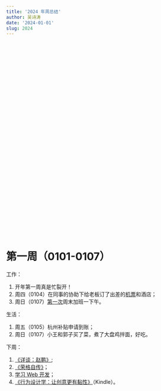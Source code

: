 ```yaml
---
title: '2024 年周总结'
author: 吴诗涛
date: '2024-01-01'
slug: 2024
---
```


<script src="{{< blogdown/postref >}}index_files/htmlwidgets/htmlwidgets.js"></script>
<script src="{{< blogdown/postref >}}index_files/echarts4r/echarts-en.min.js"></script>
<script src="{{< blogdown/postref >}}index_files/echarts4r/ecStat.min.js"></script>
<script src="{{< blogdown/postref >}}index_files/echarts4r/dataTool.min.js"></script>
<script src="{{< blogdown/postref >}}index_files/echarts4r-binding/echarts4r.js"></script>
<br>

<div class="fullwidth">

<div class="echarts4r html-widget html-fill-item" id="htmlwidget-1" style="width:100%;height:500px;"></div>
<script type="application/json" data-for="htmlwidget-1">{"x":{"theme":"","tl":false,"draw":true,"renderer":"canvas","events":[],"buttons":[],"opts":{"yAxis":[{"show":true,"name":"公里数"},{"type":"value","name":"个数"}],"xAxis":[{"data":["2024-01-01","2024-01-02","2024-01-03","2024-01-04","2024-01-05","2024-01-06","2024-01-07","2024-01-08","2024-01-09","2024-01-10","2024-01-11","2024-01-12","2024-01-13","2024-01-14","2024-01-15","2024-01-16","2024-01-17","2024-01-18","2024-01-19","2024-01-20","2024-01-21","2024-01-22","2024-01-23","2024-01-24","2024-01-25","2024-01-26","2024-01-27","2024-01-28","2024-01-29","2024-01-30","2024-01-31","2024-02-01","2024-02-02","2024-02-03","2024-02-04","2024-02-05","2024-02-06","2024-02-07","2024-02-08","2024-02-09","2024-02-10","2024-02-11","2024-02-12","2024-02-13","2024-02-14","2024-02-15","2024-02-16","2024-02-17","2024-02-18","2024-02-19","2024-02-20","2024-02-21","2024-02-22","2024-02-23","2024-02-24","2024-02-25","2024-02-26","2024-02-27","2024-02-28","2024-02-29","2024-03-01","2024-03-02","2024-03-03","2024-03-04","2024-03-05","2024-03-06","2024-03-07","2024-03-08","2024-03-09","2024-03-10","2024-03-11","2024-03-12","2024-03-13","2024-03-14","2024-03-15","2024-03-16","2024-03-17","2024-03-18","2024-03-19","2024-03-20","2024-03-21","2024-03-22","2024-03-23","2024-03-24","2024-03-25","2024-03-26","2024-03-27","2024-03-28","2024-03-29","2024-03-30","2024-03-31","2024-04-01","2024-04-02","2024-04-03","2024-04-04","2024-04-05","2024-04-06","2024-04-07","2024-04-08","2024-04-09","2024-04-10","2024-04-11","2024-04-12","2024-04-13","2024-04-14","2024-04-15","2024-04-16","2024-04-17","2024-04-18","2024-04-19","2024-04-20","2024-04-21","2024-04-22","2024-04-23","2024-04-24","2024-04-25","2024-04-26","2024-04-27","2024-04-28","2024-04-29","2024-04-30","2024-05-01","2024-05-02","2024-05-03","2024-05-04","2024-05-05","2024-05-06","2024-05-07","2024-05-08","2024-05-09","2024-05-10","2024-05-11","2024-05-12","2024-05-13","2024-05-14","2024-05-15","2024-05-16","2024-05-17","2024-05-18","2024-05-19","2024-05-20","2024-05-21","2024-05-22","2024-05-23","2024-05-24","2024-05-25","2024-05-26","2024-05-27","2024-05-28","2024-05-29","2024-05-30","2024-05-31","2024-06-01","2024-06-02","2024-06-03","2024-06-04","2024-06-05","2024-06-06","2024-06-07","2024-06-08","2024-06-09","2024-06-10","2024-06-11","2024-06-12","2024-06-13","2024-06-14","2024-06-15","2024-06-16","2024-06-17","2024-06-18","2024-06-19","2024-06-20","2024-06-21","2024-06-22","2024-06-23","2024-06-24","2024-06-25","2024-06-26","2024-06-27","2024-06-28","2024-06-29","2024-06-30","2024-07-01","2024-07-02","2024-07-03","2024-07-04","2024-07-05","2024-07-06","2024-07-07","2024-07-08","2024-07-09","2024-07-10","2024-07-11","2024-07-12","2024-07-13","2024-07-14","2024-07-15","2024-07-16","2024-07-17","2024-07-18","2024-07-19","2024-07-20","2024-07-21","2024-07-22","2024-07-23","2024-07-24","2024-07-25","2024-07-26","2024-07-27","2024-07-28","2024-07-29","2024-07-30","2024-07-31","2024-08-01","2024-08-02","2024-08-03","2024-08-04","2024-08-05","2024-08-06","2024-08-07","2024-08-08","2024-08-09","2024-08-10","2024-08-11","2024-08-12","2024-08-13","2024-08-14","2024-08-15","2024-08-16","2024-08-17","2024-08-18","2024-08-19","2024-08-20","2024-08-21","2024-08-22","2024-08-23","2024-08-24","2024-08-25","2024-08-26","2024-08-27","2024-08-28","2024-08-29","2024-08-30","2024-08-31","2024-09-01","2024-09-02","2024-09-03","2024-09-04","2024-09-05","2024-09-06","2024-09-07","2024-09-08","2024-09-09","2024-09-10","2024-09-11","2024-09-12","2024-09-13","2024-09-14","2024-09-15","2024-09-16","2024-09-17","2024-09-18","2024-09-19","2024-09-20","2024-09-21","2024-09-22","2024-09-23","2024-09-24","2024-09-25","2024-09-26","2024-09-27","2024-09-28","2024-09-29","2024-09-30","2024-10-01","2024-10-02","2024-10-03","2024-10-04","2024-10-05","2024-10-06","2024-10-07","2024-10-08","2024-10-09","2024-10-10","2024-10-11","2024-10-12","2024-10-13","2024-10-14","2024-10-15","2024-10-16","2024-10-17","2024-10-18","2024-10-19","2024-10-20","2024-10-21","2024-10-22","2024-10-23","2024-10-24","2024-10-25","2024-10-26","2024-10-27","2024-10-28","2024-10-29","2024-10-30","2024-10-31","2024-11-01","2024-11-02","2024-11-03","2024-11-04","2024-11-05","2024-11-06","2024-11-07","2024-11-08","2024-11-09","2024-11-10","2024-11-11","2024-11-12","2024-11-13","2024-11-14","2024-11-15","2024-11-16","2024-11-17","2024-11-18","2024-11-19","2024-11-20","2024-11-21","2024-11-22","2024-11-23","2024-11-24","2024-11-25","2024-11-26","2024-11-27","2024-11-28","2024-11-29","2024-11-30","2024-12-01","2024-12-02","2024-12-03","2024-12-04","2024-12-05","2024-12-06","2024-12-07","2024-12-08","2024-12-09","2024-12-10","2024-12-11","2024-12-12","2024-12-13","2024-12-14","2024-12-15","2024-12-16","2024-12-17","2024-12-18","2024-12-19","2024-12-20","2024-12-21","2024-12-22","2024-12-23","2024-12-24","2024-12-25","2024-12-26","2024-12-27","2024-12-28","2024-12-29","2024-12-30","2024-12-31"],"type":"category","boundaryGap":true,"axisLabel":{"formatter":"function(value, index) {\n    var date = echarts.format.formatTime('MM-dd', new Date(value));\n    var dayOfWeek = ['日', '一', '二', '三', '四', '五', '六'][new Date(value).getDay()];\n    return date + '\\n周' + dayOfWeek;\n  }"}}],"legend":{"data":["骑行️🚴","跑步🏃","跳绳🪢"],"show":true,"type":"plain","top":"3%"},"series":[{"data":[{"value":["2024-01-01","3.64"]},{"value":["2024-01-02","3.93"]},{"value":["2024-01-03","8.09"]},{"value":["2024-01-04","4.04"]},{"value":["2024-01-05","4.00"]},{"value":["2024-01-06","0.00"]},{"value":["2024-01-07","8.17"]},{"value":["2024-01-08","0.00"]},{"value":["2024-01-09","0.00"]},{"value":["2024-01-10","0.00"]},{"value":["2024-01-11","0.00"]},{"value":["2024-01-12","0.00"]},{"value":["2024-01-13","0.00"]},{"value":["2024-01-14","0.00"]},{"value":["2024-01-15","0.00"]},{"value":["2024-01-16","0.00"]},{"value":["2024-01-17","0.00"]},{"value":["2024-01-18","0.00"]},{"value":["2024-01-19","0.00"]},{"value":["2024-01-20","0.00"]},{"value":["2024-01-21","0.00"]},{"value":["2024-01-22","0.00"]},{"value":["2024-01-23","0.00"]},{"value":["2024-01-24","0.00"]},{"value":["2024-01-25","0.00"]},{"value":["2024-01-26","0.00"]},{"value":["2024-01-27","0.00"]},{"value":["2024-01-28","0.00"]},{"value":["2024-01-29","0.00"]},{"value":["2024-01-30","0.00"]},{"value":["2024-01-31","0.00"]},{"value":["2024-02-01","0.00"]},{"value":["2024-02-02","0.00"]},{"value":["2024-02-03","0.00"]},{"value":["2024-02-04","0.00"]},{"value":["2024-02-05","0.00"]},{"value":["2024-02-06","0.00"]},{"value":["2024-02-07","0.00"]},{"value":["2024-02-08","0.00"]},{"value":["2024-02-09","0.00"]},{"value":["2024-02-10","0.00"]},{"value":["2024-02-11","0.00"]},{"value":["2024-02-12","0.00"]},{"value":["2024-02-13","0.00"]},{"value":["2024-02-14","0.00"]},{"value":["2024-02-15","0.00"]},{"value":["2024-02-16","0.00"]},{"value":["2024-02-17","0.00"]},{"value":["2024-02-18","0.00"]},{"value":["2024-02-19","0.00"]},{"value":["2024-02-20","0.00"]},{"value":["2024-02-21","0.00"]},{"value":["2024-02-22","0.00"]},{"value":["2024-02-23","0.00"]},{"value":["2024-02-24","0.00"]},{"value":["2024-02-25","0.00"]},{"value":["2024-02-26","0.00"]},{"value":["2024-02-27","0.00"]},{"value":["2024-02-28","0.00"]},{"value":["2024-02-29","0.00"]},{"value":["2024-03-01","0.00"]},{"value":["2024-03-02","0.00"]},{"value":["2024-03-03","0.00"]},{"value":["2024-03-04","0.00"]},{"value":["2024-03-05","0.00"]},{"value":["2024-03-06","0.00"]},{"value":["2024-03-07","0.00"]},{"value":["2024-03-08","0.00"]},{"value":["2024-03-09","0.00"]},{"value":["2024-03-10","0.00"]},{"value":["2024-03-11","0.00"]},{"value":["2024-03-12","0.00"]},{"value":["2024-03-13","0.00"]},{"value":["2024-03-14","0.00"]},{"value":["2024-03-15","0.00"]},{"value":["2024-03-16","0.00"]},{"value":["2024-03-17","0.00"]},{"value":["2024-03-18","0.00"]},{"value":["2024-03-19","0.00"]},{"value":["2024-03-20","0.00"]},{"value":["2024-03-21","0.00"]},{"value":["2024-03-22","0.00"]},{"value":["2024-03-23","0.00"]},{"value":["2024-03-24","0.00"]},{"value":["2024-03-25","0.00"]},{"value":["2024-03-26","0.00"]},{"value":["2024-03-27","0.00"]},{"value":["2024-03-28","0.00"]},{"value":["2024-03-29","0.00"]},{"value":["2024-03-30","0.00"]},{"value":["2024-03-31","0.00"]},{"value":["2024-04-01","0.00"]},{"value":["2024-04-02","0.00"]},{"value":["2024-04-03","0.00"]},{"value":["2024-04-04","0.00"]},{"value":["2024-04-05","0.00"]},{"value":["2024-04-06","0.00"]},{"value":["2024-04-07","0.00"]},{"value":["2024-04-08","0.00"]},{"value":["2024-04-09","0.00"]},{"value":["2024-04-10","0.00"]},{"value":["2024-04-11","0.00"]},{"value":["2024-04-12","0.00"]},{"value":["2024-04-13","0.00"]},{"value":["2024-04-14","0.00"]},{"value":["2024-04-15","0.00"]},{"value":["2024-04-16","0.00"]},{"value":["2024-04-17","0.00"]},{"value":["2024-04-18","0.00"]},{"value":["2024-04-19","0.00"]},{"value":["2024-04-20","0.00"]},{"value":["2024-04-21","0.00"]},{"value":["2024-04-22","0.00"]},{"value":["2024-04-23","0.00"]},{"value":["2024-04-24","0.00"]},{"value":["2024-04-25","0.00"]},{"value":["2024-04-26","0.00"]},{"value":["2024-04-27","0.00"]},{"value":["2024-04-28","0.00"]},{"value":["2024-04-29","0.00"]},{"value":["2024-04-30","0.00"]},{"value":["2024-05-01","0.00"]},{"value":["2024-05-02","0.00"]},{"value":["2024-05-03","0.00"]},{"value":["2024-05-04","0.00"]},{"value":["2024-05-05","0.00"]},{"value":["2024-05-06","0.00"]},{"value":["2024-05-07","0.00"]},{"value":["2024-05-08","0.00"]},{"value":["2024-05-09","0.00"]},{"value":["2024-05-10","0.00"]},{"value":["2024-05-11","0.00"]},{"value":["2024-05-12","0.00"]},{"value":["2024-05-13","0.00"]},{"value":["2024-05-14","0.00"]},{"value":["2024-05-15","0.00"]},{"value":["2024-05-16","0.00"]},{"value":["2024-05-17","0.00"]},{"value":["2024-05-18","0.00"]},{"value":["2024-05-19","0.00"]},{"value":["2024-05-20","0.00"]},{"value":["2024-05-21","0.00"]},{"value":["2024-05-22","0.00"]},{"value":["2024-05-23","0.00"]},{"value":["2024-05-24","0.00"]},{"value":["2024-05-25","0.00"]},{"value":["2024-05-26","0.00"]},{"value":["2024-05-27","0.00"]},{"value":["2024-05-28","0.00"]},{"value":["2024-05-29","0.00"]},{"value":["2024-05-30","0.00"]},{"value":["2024-05-31","0.00"]},{"value":["2024-06-01","0.00"]},{"value":["2024-06-02","0.00"]},{"value":["2024-06-03","0.00"]},{"value":["2024-06-04","0.00"]},{"value":["2024-06-05","0.00"]},{"value":["2024-06-06","0.00"]},{"value":["2024-06-07","0.00"]},{"value":["2024-06-08","0.00"]},{"value":["2024-06-09","0.00"]},{"value":["2024-06-10","0.00"]},{"value":["2024-06-11","0.00"]},{"value":["2024-06-12","0.00"]},{"value":["2024-06-13","0.00"]},{"value":["2024-06-14","0.00"]},{"value":["2024-06-15","0.00"]},{"value":["2024-06-16","0.00"]},{"value":["2024-06-17","0.00"]},{"value":["2024-06-18","0.00"]},{"value":["2024-06-19","0.00"]},{"value":["2024-06-20","0.00"]},{"value":["2024-06-21","0.00"]},{"value":["2024-06-22","0.00"]},{"value":["2024-06-23","0.00"]},{"value":["2024-06-24","0.00"]},{"value":["2024-06-25","0.00"]},{"value":["2024-06-26","0.00"]},{"value":["2024-06-27","0.00"]},{"value":["2024-06-28","0.00"]},{"value":["2024-06-29","0.00"]},{"value":["2024-06-30","0.00"]},{"value":["2024-07-01","0.00"]},{"value":["2024-07-02","0.00"]},{"value":["2024-07-03","0.00"]},{"value":["2024-07-04","0.00"]},{"value":["2024-07-05","0.00"]},{"value":["2024-07-06","0.00"]},{"value":["2024-07-07","0.00"]},{"value":["2024-07-08","0.00"]},{"value":["2024-07-09","0.00"]},{"value":["2024-07-10","0.00"]},{"value":["2024-07-11","0.00"]},{"value":["2024-07-12","0.00"]},{"value":["2024-07-13","0.00"]},{"value":["2024-07-14","0.00"]},{"value":["2024-07-15","0.00"]},{"value":["2024-07-16","0.00"]},{"value":["2024-07-17","0.00"]},{"value":["2024-07-18","0.00"]},{"value":["2024-07-19","0.00"]},{"value":["2024-07-20","0.00"]},{"value":["2024-07-21","0.00"]},{"value":["2024-07-22","0.00"]},{"value":["2024-07-23","0.00"]},{"value":["2024-07-24","0.00"]},{"value":["2024-07-25","0.00"]},{"value":["2024-07-26","0.00"]},{"value":["2024-07-27","0.00"]},{"value":["2024-07-28","0.00"]},{"value":["2024-07-29","0.00"]},{"value":["2024-07-30","0.00"]},{"value":["2024-07-31","0.00"]},{"value":["2024-08-01","0.00"]},{"value":["2024-08-02","0.00"]},{"value":["2024-08-03","0.00"]},{"value":["2024-08-04","0.00"]},{"value":["2024-08-05","0.00"]},{"value":["2024-08-06","0.00"]},{"value":["2024-08-07","0.00"]},{"value":["2024-08-08","0.00"]},{"value":["2024-08-09","0.00"]},{"value":["2024-08-10","0.00"]},{"value":["2024-08-11","0.00"]},{"value":["2024-08-12","0.00"]},{"value":["2024-08-13","0.00"]},{"value":["2024-08-14","0.00"]},{"value":["2024-08-15","0.00"]},{"value":["2024-08-16","0.00"]},{"value":["2024-08-17","0.00"]},{"value":["2024-08-18","0.00"]},{"value":["2024-08-19","0.00"]},{"value":["2024-08-20","0.00"]},{"value":["2024-08-21","0.00"]},{"value":["2024-08-22","0.00"]},{"value":["2024-08-23","0.00"]},{"value":["2024-08-24","0.00"]},{"value":["2024-08-25","0.00"]},{"value":["2024-08-26","0.00"]},{"value":["2024-08-27","0.00"]},{"value":["2024-08-28","0.00"]},{"value":["2024-08-29","0.00"]},{"value":["2024-08-30","0.00"]},{"value":["2024-08-31","0.00"]},{"value":["2024-09-01","0.00"]},{"value":["2024-09-02","0.00"]},{"value":["2024-09-03","0.00"]},{"value":["2024-09-04","0.00"]},{"value":["2024-09-05","0.00"]},{"value":["2024-09-06","0.00"]},{"value":["2024-09-07","0.00"]},{"value":["2024-09-08","0.00"]},{"value":["2024-09-09","0.00"]},{"value":["2024-09-10","0.00"]},{"value":["2024-09-11","0.00"]},{"value":["2024-09-12","0.00"]},{"value":["2024-09-13","0.00"]},{"value":["2024-09-14","0.00"]},{"value":["2024-09-15","0.00"]},{"value":["2024-09-16","0.00"]},{"value":["2024-09-17","0.00"]},{"value":["2024-09-18","0.00"]},{"value":["2024-09-19","0.00"]},{"value":["2024-09-20","0.00"]},{"value":["2024-09-21","0.00"]},{"value":["2024-09-22","0.00"]},{"value":["2024-09-23","0.00"]},{"value":["2024-09-24","0.00"]},{"value":["2024-09-25","0.00"]},{"value":["2024-09-26","0.00"]},{"value":["2024-09-27","0.00"]},{"value":["2024-09-28","0.00"]},{"value":["2024-09-29","0.00"]},{"value":["2024-09-30","0.00"]},{"value":["2024-10-01","0.00"]},{"value":["2024-10-02","0.00"]},{"value":["2024-10-03","0.00"]},{"value":["2024-10-04","0.00"]},{"value":["2024-10-05","0.00"]},{"value":["2024-10-06","0.00"]},{"value":["2024-10-07","0.00"]},{"value":["2024-10-08","0.00"]},{"value":["2024-10-09","0.00"]},{"value":["2024-10-10","0.00"]},{"value":["2024-10-11","0.00"]},{"value":["2024-10-12","0.00"]},{"value":["2024-10-13","0.00"]},{"value":["2024-10-14","0.00"]},{"value":["2024-10-15","0.00"]},{"value":["2024-10-16","0.00"]},{"value":["2024-10-17","0.00"]},{"value":["2024-10-18","0.00"]},{"value":["2024-10-19","0.00"]},{"value":["2024-10-20","0.00"]},{"value":["2024-10-21","0.00"]},{"value":["2024-10-22","0.00"]},{"value":["2024-10-23","0.00"]},{"value":["2024-10-24","0.00"]},{"value":["2024-10-25","0.00"]},{"value":["2024-10-26","0.00"]},{"value":["2024-10-27","0.00"]},{"value":["2024-10-28","0.00"]},{"value":["2024-10-29","0.00"]},{"value":["2024-10-30","0.00"]},{"value":["2024-10-31","0.00"]},{"value":["2024-11-01","0.00"]},{"value":["2024-11-02","0.00"]},{"value":["2024-11-03","0.00"]},{"value":["2024-11-04","0.00"]},{"value":["2024-11-05","0.00"]},{"value":["2024-11-06","0.00"]},{"value":["2024-11-07","0.00"]},{"value":["2024-11-08","0.00"]},{"value":["2024-11-09","0.00"]},{"value":["2024-11-10","0.00"]},{"value":["2024-11-11","0.00"]},{"value":["2024-11-12","0.00"]},{"value":["2024-11-13","0.00"]},{"value":["2024-11-14","0.00"]},{"value":["2024-11-15","0.00"]},{"value":["2024-11-16","0.00"]},{"value":["2024-11-17","0.00"]},{"value":["2024-11-18","0.00"]},{"value":["2024-11-19","0.00"]},{"value":["2024-11-20","0.00"]},{"value":["2024-11-21","0.00"]},{"value":["2024-11-22","0.00"]},{"value":["2024-11-23","0.00"]},{"value":["2024-11-24","0.00"]},{"value":["2024-11-25","0.00"]},{"value":["2024-11-26","0.00"]},{"value":["2024-11-27","0.00"]},{"value":["2024-11-28","0.00"]},{"value":["2024-11-29","0.00"]},{"value":["2024-11-30","0.00"]},{"value":["2024-12-01","0.00"]},{"value":["2024-12-02","0.00"]},{"value":["2024-12-03","0.00"]},{"value":["2024-12-04","0.00"]},{"value":["2024-12-05","0.00"]},{"value":["2024-12-06","0.00"]},{"value":["2024-12-07","0.00"]},{"value":["2024-12-08","0.00"]},{"value":["2024-12-09","0.00"]},{"value":["2024-12-10","0.00"]},{"value":["2024-12-11","0.00"]},{"value":["2024-12-12","0.00"]},{"value":["2024-12-13","0.00"]},{"value":["2024-12-14","0.00"]},{"value":["2024-12-15","0.00"]},{"value":["2024-12-16","0.00"]},{"value":["2024-12-17","0.00"]},{"value":["2024-12-18","0.00"]},{"value":["2024-12-19","0.00"]},{"value":["2024-12-20","0.00"]},{"value":["2024-12-21","0.00"]},{"value":["2024-12-22","0.00"]},{"value":["2024-12-23","0.00"]},{"value":["2024-12-24","0.00"]},{"value":["2024-12-25","0.00"]},{"value":["2024-12-26","0.00"]},{"value":["2024-12-27","0.00"]},{"value":["2024-12-28","0.00"]},{"value":["2024-12-29","0.00"]},{"value":["2024-12-30","0.00"]},{"value":["2024-12-31","0.00"]}],"yAxisIndex":0,"xAxisIndex":0,"name":"骑行️🚴","type":"line","coordinateSystem":"cartesian2d","markPoint":{"data":[{"type":"max"}]}},{"data":[{"value":["2024-01-01","0"]},{"value":["2024-01-02","0"]},{"value":["2024-01-03","0"]},{"value":["2024-01-04","0"]},{"value":["2024-01-05","0"]},{"value":["2024-01-06","0"]},{"value":["2024-01-07","0"]},{"value":["2024-01-08","0"]},{"value":["2024-01-09","0"]},{"value":["2024-01-10","0"]},{"value":["2024-01-11","0"]},{"value":["2024-01-12","0"]},{"value":["2024-01-13","0"]},{"value":["2024-01-14","0"]},{"value":["2024-01-15","0"]},{"value":["2024-01-16","0"]},{"value":["2024-01-17","0"]},{"value":["2024-01-18","0"]},{"value":["2024-01-19","0"]},{"value":["2024-01-20","0"]},{"value":["2024-01-21","0"]},{"value":["2024-01-22","0"]},{"value":["2024-01-23","0"]},{"value":["2024-01-24","0"]},{"value":["2024-01-25","0"]},{"value":["2024-01-26","0"]},{"value":["2024-01-27","0"]},{"value":["2024-01-28","0"]},{"value":["2024-01-29","0"]},{"value":["2024-01-30","0"]},{"value":["2024-01-31","0"]},{"value":["2024-02-01","0"]},{"value":["2024-02-02","0"]},{"value":["2024-02-03","0"]},{"value":["2024-02-04","0"]},{"value":["2024-02-05","0"]},{"value":["2024-02-06","0"]},{"value":["2024-02-07","0"]},{"value":["2024-02-08","0"]},{"value":["2024-02-09","0"]},{"value":["2024-02-10","0"]},{"value":["2024-02-11","0"]},{"value":["2024-02-12","0"]},{"value":["2024-02-13","0"]},{"value":["2024-02-14","0"]},{"value":["2024-02-15","0"]},{"value":["2024-02-16","0"]},{"value":["2024-02-17","0"]},{"value":["2024-02-18","0"]},{"value":["2024-02-19","0"]},{"value":["2024-02-20","0"]},{"value":["2024-02-21","0"]},{"value":["2024-02-22","0"]},{"value":["2024-02-23","0"]},{"value":["2024-02-24","0"]},{"value":["2024-02-25","0"]},{"value":["2024-02-26","0"]},{"value":["2024-02-27","0"]},{"value":["2024-02-28","0"]},{"value":["2024-02-29","0"]},{"value":["2024-03-01","0"]},{"value":["2024-03-02","0"]},{"value":["2024-03-03","0"]},{"value":["2024-03-04","0"]},{"value":["2024-03-05","0"]},{"value":["2024-03-06","0"]},{"value":["2024-03-07","0"]},{"value":["2024-03-08","0"]},{"value":["2024-03-09","0"]},{"value":["2024-03-10","0"]},{"value":["2024-03-11","0"]},{"value":["2024-03-12","0"]},{"value":["2024-03-13","0"]},{"value":["2024-03-14","0"]},{"value":["2024-03-15","0"]},{"value":["2024-03-16","0"]},{"value":["2024-03-17","0"]},{"value":["2024-03-18","0"]},{"value":["2024-03-19","0"]},{"value":["2024-03-20","0"]},{"value":["2024-03-21","0"]},{"value":["2024-03-22","0"]},{"value":["2024-03-23","0"]},{"value":["2024-03-24","0"]},{"value":["2024-03-25","0"]},{"value":["2024-03-26","0"]},{"value":["2024-03-27","0"]},{"value":["2024-03-28","0"]},{"value":["2024-03-29","0"]},{"value":["2024-03-30","0"]},{"value":["2024-03-31","0"]},{"value":["2024-04-01","0"]},{"value":["2024-04-02","0"]},{"value":["2024-04-03","0"]},{"value":["2024-04-04","0"]},{"value":["2024-04-05","0"]},{"value":["2024-04-06","0"]},{"value":["2024-04-07","0"]},{"value":["2024-04-08","0"]},{"value":["2024-04-09","0"]},{"value":["2024-04-10","0"]},{"value":["2024-04-11","0"]},{"value":["2024-04-12","0"]},{"value":["2024-04-13","0"]},{"value":["2024-04-14","0"]},{"value":["2024-04-15","0"]},{"value":["2024-04-16","0"]},{"value":["2024-04-17","0"]},{"value":["2024-04-18","0"]},{"value":["2024-04-19","0"]},{"value":["2024-04-20","0"]},{"value":["2024-04-21","0"]},{"value":["2024-04-22","0"]},{"value":["2024-04-23","0"]},{"value":["2024-04-24","0"]},{"value":["2024-04-25","0"]},{"value":["2024-04-26","0"]},{"value":["2024-04-27","0"]},{"value":["2024-04-28","0"]},{"value":["2024-04-29","0"]},{"value":["2024-04-30","0"]},{"value":["2024-05-01","0"]},{"value":["2024-05-02","0"]},{"value":["2024-05-03","0"]},{"value":["2024-05-04","0"]},{"value":["2024-05-05","0"]},{"value":["2024-05-06","0"]},{"value":["2024-05-07","0"]},{"value":["2024-05-08","0"]},{"value":["2024-05-09","0"]},{"value":["2024-05-10","0"]},{"value":["2024-05-11","0"]},{"value":["2024-05-12","0"]},{"value":["2024-05-13","0"]},{"value":["2024-05-14","0"]},{"value":["2024-05-15","0"]},{"value":["2024-05-16","0"]},{"value":["2024-05-17","0"]},{"value":["2024-05-18","0"]},{"value":["2024-05-19","0"]},{"value":["2024-05-20","0"]},{"value":["2024-05-21","0"]},{"value":["2024-05-22","0"]},{"value":["2024-05-23","0"]},{"value":["2024-05-24","0"]},{"value":["2024-05-25","0"]},{"value":["2024-05-26","0"]},{"value":["2024-05-27","0"]},{"value":["2024-05-28","0"]},{"value":["2024-05-29","0"]},{"value":["2024-05-30","0"]},{"value":["2024-05-31","0"]},{"value":["2024-06-01","0"]},{"value":["2024-06-02","0"]},{"value":["2024-06-03","0"]},{"value":["2024-06-04","0"]},{"value":["2024-06-05","0"]},{"value":["2024-06-06","0"]},{"value":["2024-06-07","0"]},{"value":["2024-06-08","0"]},{"value":["2024-06-09","0"]},{"value":["2024-06-10","0"]},{"value":["2024-06-11","0"]},{"value":["2024-06-12","0"]},{"value":["2024-06-13","0"]},{"value":["2024-06-14","0"]},{"value":["2024-06-15","0"]},{"value":["2024-06-16","0"]},{"value":["2024-06-17","0"]},{"value":["2024-06-18","0"]},{"value":["2024-06-19","0"]},{"value":["2024-06-20","0"]},{"value":["2024-06-21","0"]},{"value":["2024-06-22","0"]},{"value":["2024-06-23","0"]},{"value":["2024-06-24","0"]},{"value":["2024-06-25","0"]},{"value":["2024-06-26","0"]},{"value":["2024-06-27","0"]},{"value":["2024-06-28","0"]},{"value":["2024-06-29","0"]},{"value":["2024-06-30","0"]},{"value":["2024-07-01","0"]},{"value":["2024-07-02","0"]},{"value":["2024-07-03","0"]},{"value":["2024-07-04","0"]},{"value":["2024-07-05","0"]},{"value":["2024-07-06","0"]},{"value":["2024-07-07","0"]},{"value":["2024-07-08","0"]},{"value":["2024-07-09","0"]},{"value":["2024-07-10","0"]},{"value":["2024-07-11","0"]},{"value":["2024-07-12","0"]},{"value":["2024-07-13","0"]},{"value":["2024-07-14","0"]},{"value":["2024-07-15","0"]},{"value":["2024-07-16","0"]},{"value":["2024-07-17","0"]},{"value":["2024-07-18","0"]},{"value":["2024-07-19","0"]},{"value":["2024-07-20","0"]},{"value":["2024-07-21","0"]},{"value":["2024-07-22","0"]},{"value":["2024-07-23","0"]},{"value":["2024-07-24","0"]},{"value":["2024-07-25","0"]},{"value":["2024-07-26","0"]},{"value":["2024-07-27","0"]},{"value":["2024-07-28","0"]},{"value":["2024-07-29","0"]},{"value":["2024-07-30","0"]},{"value":["2024-07-31","0"]},{"value":["2024-08-01","0"]},{"value":["2024-08-02","0"]},{"value":["2024-08-03","0"]},{"value":["2024-08-04","0"]},{"value":["2024-08-05","0"]},{"value":["2024-08-06","0"]},{"value":["2024-08-07","0"]},{"value":["2024-08-08","0"]},{"value":["2024-08-09","0"]},{"value":["2024-08-10","0"]},{"value":["2024-08-11","0"]},{"value":["2024-08-12","0"]},{"value":["2024-08-13","0"]},{"value":["2024-08-14","0"]},{"value":["2024-08-15","0"]},{"value":["2024-08-16","0"]},{"value":["2024-08-17","0"]},{"value":["2024-08-18","0"]},{"value":["2024-08-19","0"]},{"value":["2024-08-20","0"]},{"value":["2024-08-21","0"]},{"value":["2024-08-22","0"]},{"value":["2024-08-23","0"]},{"value":["2024-08-24","0"]},{"value":["2024-08-25","0"]},{"value":["2024-08-26","0"]},{"value":["2024-08-27","0"]},{"value":["2024-08-28","0"]},{"value":["2024-08-29","0"]},{"value":["2024-08-30","0"]},{"value":["2024-08-31","0"]},{"value":["2024-09-01","0"]},{"value":["2024-09-02","0"]},{"value":["2024-09-03","0"]},{"value":["2024-09-04","0"]},{"value":["2024-09-05","0"]},{"value":["2024-09-06","0"]},{"value":["2024-09-07","0"]},{"value":["2024-09-08","0"]},{"value":["2024-09-09","0"]},{"value":["2024-09-10","0"]},{"value":["2024-09-11","0"]},{"value":["2024-09-12","0"]},{"value":["2024-09-13","0"]},{"value":["2024-09-14","0"]},{"value":["2024-09-15","0"]},{"value":["2024-09-16","0"]},{"value":["2024-09-17","0"]},{"value":["2024-09-18","0"]},{"value":["2024-09-19","0"]},{"value":["2024-09-20","0"]},{"value":["2024-09-21","0"]},{"value":["2024-09-22","0"]},{"value":["2024-09-23","0"]},{"value":["2024-09-24","0"]},{"value":["2024-09-25","0"]},{"value":["2024-09-26","0"]},{"value":["2024-09-27","0"]},{"value":["2024-09-28","0"]},{"value":["2024-09-29","0"]},{"value":["2024-09-30","0"]},{"value":["2024-10-01","0"]},{"value":["2024-10-02","0"]},{"value":["2024-10-03","0"]},{"value":["2024-10-04","0"]},{"value":["2024-10-05","0"]},{"value":["2024-10-06","0"]},{"value":["2024-10-07","0"]},{"value":["2024-10-08","0"]},{"value":["2024-10-09","0"]},{"value":["2024-10-10","0"]},{"value":["2024-10-11","0"]},{"value":["2024-10-12","0"]},{"value":["2024-10-13","0"]},{"value":["2024-10-14","0"]},{"value":["2024-10-15","0"]},{"value":["2024-10-16","0"]},{"value":["2024-10-17","0"]},{"value":["2024-10-18","0"]},{"value":["2024-10-19","0"]},{"value":["2024-10-20","0"]},{"value":["2024-10-21","0"]},{"value":["2024-10-22","0"]},{"value":["2024-10-23","0"]},{"value":["2024-10-24","0"]},{"value":["2024-10-25","0"]},{"value":["2024-10-26","0"]},{"value":["2024-10-27","0"]},{"value":["2024-10-28","0"]},{"value":["2024-10-29","0"]},{"value":["2024-10-30","0"]},{"value":["2024-10-31","0"]},{"value":["2024-11-01","0"]},{"value":["2024-11-02","0"]},{"value":["2024-11-03","0"]},{"value":["2024-11-04","0"]},{"value":["2024-11-05","0"]},{"value":["2024-11-06","0"]},{"value":["2024-11-07","0"]},{"value":["2024-11-08","0"]},{"value":["2024-11-09","0"]},{"value":["2024-11-10","0"]},{"value":["2024-11-11","0"]},{"value":["2024-11-12","0"]},{"value":["2024-11-13","0"]},{"value":["2024-11-14","0"]},{"value":["2024-11-15","0"]},{"value":["2024-11-16","0"]},{"value":["2024-11-17","0"]},{"value":["2024-11-18","0"]},{"value":["2024-11-19","0"]},{"value":["2024-11-20","0"]},{"value":["2024-11-21","0"]},{"value":["2024-11-22","0"]},{"value":["2024-11-23","0"]},{"value":["2024-11-24","0"]},{"value":["2024-11-25","0"]},{"value":["2024-11-26","0"]},{"value":["2024-11-27","0"]},{"value":["2024-11-28","0"]},{"value":["2024-11-29","0"]},{"value":["2024-11-30","0"]},{"value":["2024-12-01","0"]},{"value":["2024-12-02","0"]},{"value":["2024-12-03","0"]},{"value":["2024-12-04","0"]},{"value":["2024-12-05","0"]},{"value":["2024-12-06","0"]},{"value":["2024-12-07","0"]},{"value":["2024-12-08","0"]},{"value":["2024-12-09","0"]},{"value":["2024-12-10","0"]},{"value":["2024-12-11","0"]},{"value":["2024-12-12","0"]},{"value":["2024-12-13","0"]},{"value":["2024-12-14","0"]},{"value":["2024-12-15","0"]},{"value":["2024-12-16","0"]},{"value":["2024-12-17","0"]},{"value":["2024-12-18","0"]},{"value":["2024-12-19","0"]},{"value":["2024-12-20","0"]},{"value":["2024-12-21","0"]},{"value":["2024-12-22","0"]},{"value":["2024-12-23","0"]},{"value":["2024-12-24","0"]},{"value":["2024-12-25","0"]},{"value":["2024-12-26","0"]},{"value":["2024-12-27","0"]},{"value":["2024-12-28","0"]},{"value":["2024-12-29","0"]},{"value":["2024-12-30","0"]},{"value":["2024-12-31","0"]}],"yAxisIndex":0,"xAxisIndex":0,"name":"跑步🏃","type":"line","coordinateSystem":"cartesian2d","markPoint":{"data":[{"type":"max"}]}},{"data":[{"value":["2024-01-01","0"]},{"value":["2024-01-02","0"]},{"value":["2024-01-03","0"]},{"value":["2024-01-04","0"]},{"value":["2024-01-05","0"]},{"value":["2024-01-06","0"]},{"value":["2024-01-07","0"]},{"value":["2024-01-08","0"]},{"value":["2024-01-09","0"]},{"value":["2024-01-10","0"]},{"value":["2024-01-11","0"]},{"value":["2024-01-12","0"]},{"value":["2024-01-13","0"]},{"value":["2024-01-14","0"]},{"value":["2024-01-15","0"]},{"value":["2024-01-16","0"]},{"value":["2024-01-17","0"]},{"value":["2024-01-18","0"]},{"value":["2024-01-19","0"]},{"value":["2024-01-20","0"]},{"value":["2024-01-21","0"]},{"value":["2024-01-22","0"]},{"value":["2024-01-23","0"]},{"value":["2024-01-24","0"]},{"value":["2024-01-25","0"]},{"value":["2024-01-26","0"]},{"value":["2024-01-27","0"]},{"value":["2024-01-28","0"]},{"value":["2024-01-29","0"]},{"value":["2024-01-30","0"]},{"value":["2024-01-31","0"]},{"value":["2024-02-01","0"]},{"value":["2024-02-02","0"]},{"value":["2024-02-03","0"]},{"value":["2024-02-04","0"]},{"value":["2024-02-05","0"]},{"value":["2024-02-06","0"]},{"value":["2024-02-07","0"]},{"value":["2024-02-08","0"]},{"value":["2024-02-09","0"]},{"value":["2024-02-10","0"]},{"value":["2024-02-11","0"]},{"value":["2024-02-12","0"]},{"value":["2024-02-13","0"]},{"value":["2024-02-14","0"]},{"value":["2024-02-15","0"]},{"value":["2024-02-16","0"]},{"value":["2024-02-17","0"]},{"value":["2024-02-18","0"]},{"value":["2024-02-19","0"]},{"value":["2024-02-20","0"]},{"value":["2024-02-21","0"]},{"value":["2024-02-22","0"]},{"value":["2024-02-23","0"]},{"value":["2024-02-24","0"]},{"value":["2024-02-25","0"]},{"value":["2024-02-26","0"]},{"value":["2024-02-27","0"]},{"value":["2024-02-28","0"]},{"value":["2024-02-29","0"]},{"value":["2024-03-01","0"]},{"value":["2024-03-02","0"]},{"value":["2024-03-03","0"]},{"value":["2024-03-04","0"]},{"value":["2024-03-05","0"]},{"value":["2024-03-06","0"]},{"value":["2024-03-07","0"]},{"value":["2024-03-08","0"]},{"value":["2024-03-09","0"]},{"value":["2024-03-10","0"]},{"value":["2024-03-11","0"]},{"value":["2024-03-12","0"]},{"value":["2024-03-13","0"]},{"value":["2024-03-14","0"]},{"value":["2024-03-15","0"]},{"value":["2024-03-16","0"]},{"value":["2024-03-17","0"]},{"value":["2024-03-18","0"]},{"value":["2024-03-19","0"]},{"value":["2024-03-20","0"]},{"value":["2024-03-21","0"]},{"value":["2024-03-22","0"]},{"value":["2024-03-23","0"]},{"value":["2024-03-24","0"]},{"value":["2024-03-25","0"]},{"value":["2024-03-26","0"]},{"value":["2024-03-27","0"]},{"value":["2024-03-28","0"]},{"value":["2024-03-29","0"]},{"value":["2024-03-30","0"]},{"value":["2024-03-31","0"]},{"value":["2024-04-01","0"]},{"value":["2024-04-02","0"]},{"value":["2024-04-03","0"]},{"value":["2024-04-04","0"]},{"value":["2024-04-05","0"]},{"value":["2024-04-06","0"]},{"value":["2024-04-07","0"]},{"value":["2024-04-08","0"]},{"value":["2024-04-09","0"]},{"value":["2024-04-10","0"]},{"value":["2024-04-11","0"]},{"value":["2024-04-12","0"]},{"value":["2024-04-13","0"]},{"value":["2024-04-14","0"]},{"value":["2024-04-15","0"]},{"value":["2024-04-16","0"]},{"value":["2024-04-17","0"]},{"value":["2024-04-18","0"]},{"value":["2024-04-19","0"]},{"value":["2024-04-20","0"]},{"value":["2024-04-21","0"]},{"value":["2024-04-22","0"]},{"value":["2024-04-23","0"]},{"value":["2024-04-24","0"]},{"value":["2024-04-25","0"]},{"value":["2024-04-26","0"]},{"value":["2024-04-27","0"]},{"value":["2024-04-28","0"]},{"value":["2024-04-29","0"]},{"value":["2024-04-30","0"]},{"value":["2024-05-01","0"]},{"value":["2024-05-02","0"]},{"value":["2024-05-03","0"]},{"value":["2024-05-04","0"]},{"value":["2024-05-05","0"]},{"value":["2024-05-06","0"]},{"value":["2024-05-07","0"]},{"value":["2024-05-08","0"]},{"value":["2024-05-09","0"]},{"value":["2024-05-10","0"]},{"value":["2024-05-11","0"]},{"value":["2024-05-12","0"]},{"value":["2024-05-13","0"]},{"value":["2024-05-14","0"]},{"value":["2024-05-15","0"]},{"value":["2024-05-16","0"]},{"value":["2024-05-17","0"]},{"value":["2024-05-18","0"]},{"value":["2024-05-19","0"]},{"value":["2024-05-20","0"]},{"value":["2024-05-21","0"]},{"value":["2024-05-22","0"]},{"value":["2024-05-23","0"]},{"value":["2024-05-24","0"]},{"value":["2024-05-25","0"]},{"value":["2024-05-26","0"]},{"value":["2024-05-27","0"]},{"value":["2024-05-28","0"]},{"value":["2024-05-29","0"]},{"value":["2024-05-30","0"]},{"value":["2024-05-31","0"]},{"value":["2024-06-01","0"]},{"value":["2024-06-02","0"]},{"value":["2024-06-03","0"]},{"value":["2024-06-04","0"]},{"value":["2024-06-05","0"]},{"value":["2024-06-06","0"]},{"value":["2024-06-07","0"]},{"value":["2024-06-08","0"]},{"value":["2024-06-09","0"]},{"value":["2024-06-10","0"]},{"value":["2024-06-11","0"]},{"value":["2024-06-12","0"]},{"value":["2024-06-13","0"]},{"value":["2024-06-14","0"]},{"value":["2024-06-15","0"]},{"value":["2024-06-16","0"]},{"value":["2024-06-17","0"]},{"value":["2024-06-18","0"]},{"value":["2024-06-19","0"]},{"value":["2024-06-20","0"]},{"value":["2024-06-21","0"]},{"value":["2024-06-22","0"]},{"value":["2024-06-23","0"]},{"value":["2024-06-24","0"]},{"value":["2024-06-25","0"]},{"value":["2024-06-26","0"]},{"value":["2024-06-27","0"]},{"value":["2024-06-28","0"]},{"value":["2024-06-29","0"]},{"value":["2024-06-30","0"]},{"value":["2024-07-01","0"]},{"value":["2024-07-02","0"]},{"value":["2024-07-03","0"]},{"value":["2024-07-04","0"]},{"value":["2024-07-05","0"]},{"value":["2024-07-06","0"]},{"value":["2024-07-07","0"]},{"value":["2024-07-08","0"]},{"value":["2024-07-09","0"]},{"value":["2024-07-10","0"]},{"value":["2024-07-11","0"]},{"value":["2024-07-12","0"]},{"value":["2024-07-13","0"]},{"value":["2024-07-14","0"]},{"value":["2024-07-15","0"]},{"value":["2024-07-16","0"]},{"value":["2024-07-17","0"]},{"value":["2024-07-18","0"]},{"value":["2024-07-19","0"]},{"value":["2024-07-20","0"]},{"value":["2024-07-21","0"]},{"value":["2024-07-22","0"]},{"value":["2024-07-23","0"]},{"value":["2024-07-24","0"]},{"value":["2024-07-25","0"]},{"value":["2024-07-26","0"]},{"value":["2024-07-27","0"]},{"value":["2024-07-28","0"]},{"value":["2024-07-29","0"]},{"value":["2024-07-30","0"]},{"value":["2024-07-31","0"]},{"value":["2024-08-01","0"]},{"value":["2024-08-02","0"]},{"value":["2024-08-03","0"]},{"value":["2024-08-04","0"]},{"value":["2024-08-05","0"]},{"value":["2024-08-06","0"]},{"value":["2024-08-07","0"]},{"value":["2024-08-08","0"]},{"value":["2024-08-09","0"]},{"value":["2024-08-10","0"]},{"value":["2024-08-11","0"]},{"value":["2024-08-12","0"]},{"value":["2024-08-13","0"]},{"value":["2024-08-14","0"]},{"value":["2024-08-15","0"]},{"value":["2024-08-16","0"]},{"value":["2024-08-17","0"]},{"value":["2024-08-18","0"]},{"value":["2024-08-19","0"]},{"value":["2024-08-20","0"]},{"value":["2024-08-21","0"]},{"value":["2024-08-22","0"]},{"value":["2024-08-23","0"]},{"value":["2024-08-24","0"]},{"value":["2024-08-25","0"]},{"value":["2024-08-26","0"]},{"value":["2024-08-27","0"]},{"value":["2024-08-28","0"]},{"value":["2024-08-29","0"]},{"value":["2024-08-30","0"]},{"value":["2024-08-31","0"]},{"value":["2024-09-01","0"]},{"value":["2024-09-02","0"]},{"value":["2024-09-03","0"]},{"value":["2024-09-04","0"]},{"value":["2024-09-05","0"]},{"value":["2024-09-06","0"]},{"value":["2024-09-07","0"]},{"value":["2024-09-08","0"]},{"value":["2024-09-09","0"]},{"value":["2024-09-10","0"]},{"value":["2024-09-11","0"]},{"value":["2024-09-12","0"]},{"value":["2024-09-13","0"]},{"value":["2024-09-14","0"]},{"value":["2024-09-15","0"]},{"value":["2024-09-16","0"]},{"value":["2024-09-17","0"]},{"value":["2024-09-18","0"]},{"value":["2024-09-19","0"]},{"value":["2024-09-20","0"]},{"value":["2024-09-21","0"]},{"value":["2024-09-22","0"]},{"value":["2024-09-23","0"]},{"value":["2024-09-24","0"]},{"value":["2024-09-25","0"]},{"value":["2024-09-26","0"]},{"value":["2024-09-27","0"]},{"value":["2024-09-28","0"]},{"value":["2024-09-29","0"]},{"value":["2024-09-30","0"]},{"value":["2024-10-01","0"]},{"value":["2024-10-02","0"]},{"value":["2024-10-03","0"]},{"value":["2024-10-04","0"]},{"value":["2024-10-05","0"]},{"value":["2024-10-06","0"]},{"value":["2024-10-07","0"]},{"value":["2024-10-08","0"]},{"value":["2024-10-09","0"]},{"value":["2024-10-10","0"]},{"value":["2024-10-11","0"]},{"value":["2024-10-12","0"]},{"value":["2024-10-13","0"]},{"value":["2024-10-14","0"]},{"value":["2024-10-15","0"]},{"value":["2024-10-16","0"]},{"value":["2024-10-17","0"]},{"value":["2024-10-18","0"]},{"value":["2024-10-19","0"]},{"value":["2024-10-20","0"]},{"value":["2024-10-21","0"]},{"value":["2024-10-22","0"]},{"value":["2024-10-23","0"]},{"value":["2024-10-24","0"]},{"value":["2024-10-25","0"]},{"value":["2024-10-26","0"]},{"value":["2024-10-27","0"]},{"value":["2024-10-28","0"]},{"value":["2024-10-29","0"]},{"value":["2024-10-30","0"]},{"value":["2024-10-31","0"]},{"value":["2024-11-01","0"]},{"value":["2024-11-02","0"]},{"value":["2024-11-03","0"]},{"value":["2024-11-04","0"]},{"value":["2024-11-05","0"]},{"value":["2024-11-06","0"]},{"value":["2024-11-07","0"]},{"value":["2024-11-08","0"]},{"value":["2024-11-09","0"]},{"value":["2024-11-10","0"]},{"value":["2024-11-11","0"]},{"value":["2024-11-12","0"]},{"value":["2024-11-13","0"]},{"value":["2024-11-14","0"]},{"value":["2024-11-15","0"]},{"value":["2024-11-16","0"]},{"value":["2024-11-17","0"]},{"value":["2024-11-18","0"]},{"value":["2024-11-19","0"]},{"value":["2024-11-20","0"]},{"value":["2024-11-21","0"]},{"value":["2024-11-22","0"]},{"value":["2024-11-23","0"]},{"value":["2024-11-24","0"]},{"value":["2024-11-25","0"]},{"value":["2024-11-26","0"]},{"value":["2024-11-27","0"]},{"value":["2024-11-28","0"]},{"value":["2024-11-29","0"]},{"value":["2024-11-30","0"]},{"value":["2024-12-01","0"]},{"value":["2024-12-02","0"]},{"value":["2024-12-03","0"]},{"value":["2024-12-04","0"]},{"value":["2024-12-05","0"]},{"value":["2024-12-06","0"]},{"value":["2024-12-07","0"]},{"value":["2024-12-08","0"]},{"value":["2024-12-09","0"]},{"value":["2024-12-10","0"]},{"value":["2024-12-11","0"]},{"value":["2024-12-12","0"]},{"value":["2024-12-13","0"]},{"value":["2024-12-14","0"]},{"value":["2024-12-15","0"]},{"value":["2024-12-16","0"]},{"value":["2024-12-17","0"]},{"value":["2024-12-18","0"]},{"value":["2024-12-19","0"]},{"value":["2024-12-20","0"]},{"value":["2024-12-21","0"]},{"value":["2024-12-22","0"]},{"value":["2024-12-23","0"]},{"value":["2024-12-24","0"]},{"value":["2024-12-25","0"]},{"value":["2024-12-26","0"]},{"value":["2024-12-27","0"]},{"value":["2024-12-28","0"]},{"value":["2024-12-29","0"]},{"value":["2024-12-30","0"]},{"value":["2024-12-31","0"]}],"name":"跳绳🪢","type":"bar","yAxisIndex":1,"xAxisIndex":0,"coordinateSystem":"cartesian2d","markPoint":{"data":[{"type":"max"}]}}],"dataZoom":[{"startValue":"2024-01-02","endValue":"2024-01-15"}],"tooltip":{"trigger":"axis"},"title":[{"text":"运动情况","subtext":"每周日更新"}],"toolbox":{"feature":{"restore":[],"saveAsImage":[]}},"grid":[{"top":"17%"}],"color":["#B80000","#5F8670","#FF9800"]},"dispose":true},"evals":["opts.xAxis.0.axisLabel.formatter"],"jsHooks":[]}</script>

</div>

# 第一周（0101-0107）

工作：

1.  开年第一周真是忙裂开！
2.  周四（0104）在同事的协助下给老板订了出差的[机票](../../posts/first-flight-ticket/)和酒店；
3.  周日（0107）[第一次](../../posts/overtime-request/)周末加班一下午。

生活：

1.  周五（0105）杭州补贴申请到账；
2.  周日（0107）小王和郭子买了菜，煮了大盘鸡拌面，好吃。

下周：

1.  [《详谈：赵鹏》](https://learn.shitao5.org/posts/20240106-xtzp/);
2.  [《荣格自传》](https://learn.shitao5.org/posts/20231228-rgzz/)；
3.  [学习 Web 开发](https://learn.shitao5.org/posts/20231217-web/)；
4.  [《行为设计学：让创意更有黏性》](https://book.douban.com/subject/30390604/)（Kindle）。
